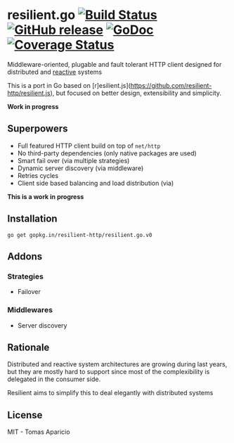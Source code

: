 # resilient.go [![Build Status](https://travis-ci.org/resilient-http/resilient.go.png)](https://travis-ci.org/resilient-http/resilient.go) [![GitHub release](http://img.shields.io/github/tag/resilient-http/resilient.go.svg?style=flat-square)](https://github.com/resilient-http/resilient.go/releases) [![GoDoc](https://godoc.org/github.com/resilient-http/resilient.go?status.svg)](https://godoc.org/github.com/resilient-http/resilient.go) [![Coverage Status](https://coveralls.io/repos/resilient-http/resilient.go/badge.svg?branch=master)](https://coveralls.io/r/resilient-http/resilient.go?branch=master)

Middleware-oriented, plugable and fault tolerant HTTP client designed 
for distributed and [reactive](http://www.reactivemanifesto.org/) systems

This is a port in Go based on [r]esilient.js](https://github.com/resilient-http/resilient.js), 
but focused on better design, extensibility and simplicity.

**Work in progress**

## Superpowers

- Full featured HTTP client build on top of `net/http`
- No third-party dependencies (only native packages are used)
- Smart fail over (via multiple strategies)
- Dynamic server discovery (via middleware)
- Retries cycles 
- Client side based balancing and load distribution (via)

**This is a work in progress**

## Installation

```
go get gopkg.in/resilient-http/resilient.go.v0
```

## Addons

### Strategies

- Failover

### Middlewares

- Server discovery

## Rationale

Distributed and reactive system architectures are growing during last years, but they are mostly hard to support since most of the complexibility is delegated in the consumer side.

Resilient aims to simplify this to deal elegantly with distributed systems

## License 

MIT - Tomas Aparicio
